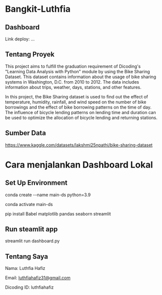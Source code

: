 # Bangkit-Luthfia

## Dashboard
Link deploy: ...

## Tentang Proyek
This project aims to fulfill the graduation requirement of Dicoding's "Learning Data Analysis with Python" module by using the Bike Sharing Dataset. This dataset contains information about the usage of bike sharing systems in Washington, D.C. from 2010 to 2012. The data includes information about trips, weather, days, stations, and other features.

In this project, the Bike Sharing dataset is used to find out the effect of temperature, humidity, rainfall, and wind speed on the number of bike borrowings and the effect of bike borrowing patterns on the time of day.
The influence of bicycle lending patterns on lending time and duration can be used to optimize the allocation of bicycle lending and returning stations.

## Sumber Data
https://www.kaggle.com/datasets/lakshmi25npathi/bike-sharing-dataset

# Cara menjalankan Dashboard Lokal
## Set Up Environment
conda create --name main-ds python=3.9

conda activate main-ds

pip install Babel matplotlib pandas seaborn streamlit

## Run steamlit app
streamlit run dashboard.py

## Tentang Saya
Nama: Luthfia Hafiz

Email: luthfiahafiz31@gmail.com

Dicoding ID: luthfiahafiz
